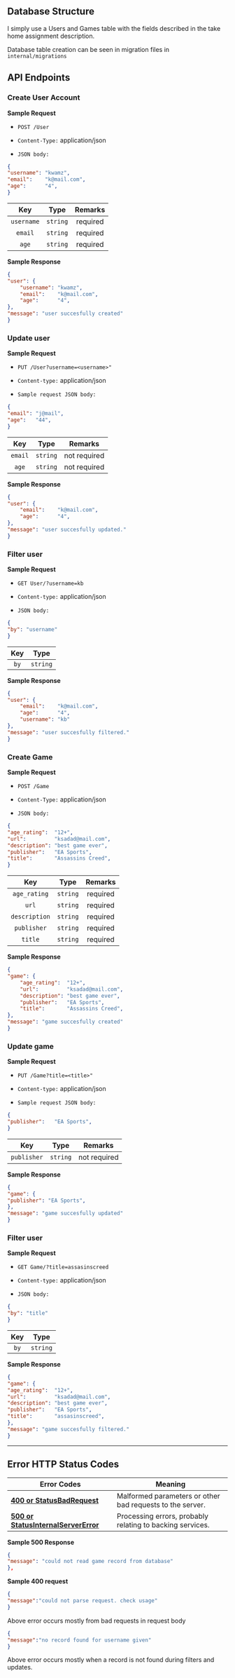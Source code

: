 ## Database Structure

I simply use a Users and Games table with the fields described in the take home assignment description. 

Database table creation can be seen in migration files in `internal/migrations`

## API Endpoints

### Create User Account

**Sample Request**

- `POST /User`
  
- `Content-Type:` application/json
  
- `JSON body:` 


```json
{
"username": "kwamz",
"email":    "k@mail.com",
"age":      "4",
}
```

|     **Key**    | **Type** | **Remarks** |
|:--------------:|:--------:|:-----------:|
| `username` | `string` | required  |
| `email` | `string` | required  |
| `age` | `string` | required  |


**Sample Response**

```json
{
"user": {
    "username": "kwamz",
    "email":    "k@mail.com",
    "age":      "4",
},
"message": "user succesfully created"
}
```

### Update user

**Sample Request**

- `PUT /User?username=<username>"`

- `Content-type:` application/json

- `Sample request JSON body:`

```json
{
"email": "j@mail",
"age":   "44",
}
```

|     **Key**    | **Type** | **Remarks** |
|:--------------:|:--------:|:-----------:|
| `email` | `string` | not required  |
| `age` | `string` | not required  |


**Sample Response**

```json
{
"user": {
    "email":    "k@mail.com",
    "age":      "4",
},
"message": "user succesfully updated."
}
```

### Filter user

**Sample Request**

- `GET User/?username=kb`

- `Content-type:` application/json

- `JSON body:`

```json
{
"by": "username"
}

```

|     **Key**    | **Type** |
|:--------------:|:--------:|
| `by` | `string` | required  |

**Sample Response**

```json
{
"user": {
    "email":    "k@mail.com",
    "age":      "4",
    "username": "kb"
},
"message": "user succesfully filtered."
}
```

### Create Game

**Sample Request**

- `POST /Game`
  
- `Content-Type:` application/json
  
- `JSON body:` 


```json
{
"age_rating":  "12+",
"url":         "ksadad@mail.com",
"description": "best game ever",
"publisher":   "EA Sports",
"title":       "Assassins Creed",
}
```

|     **Key**    | **Type** | **Remarks** |
|:--------------:|:--------:|:-----------:|
| `age_rating` | `string` | required  |
| `url` | `string` | required  |
| `description` | `string` | required  |
| `publisher` | `string` | required  |
| `title` | `string` | required  |


**Sample Response**

```json
{
"game": {
    "age_rating":  "12+",
    "url":         "ksadad@mail.com",
    "description": "best game ever",
    "publisher":   "EA Sports",
    "title":       "Assassins Creed",
},
"message": "game succesfully created"
}
```

### Update game

**Sample Request**

- `PUT /Game?title=<title>"`

- `Content-type:` application/json

- `Sample request JSON body:`

```json
{
"publisher":   "EA Sports",
}
```

|     **Key**    | **Type** | **Remarks** |
|:--------------:|:--------:|:-----------:|
| `publisher` | `string` | not required  |


**Sample Response**

```json
{
"game": {
"publisher": "EA Sports",
},
"message": "game succesfully updated"
}
```

### Filter user

**Sample Request**

- `GET Game/?title=assasinscreed`

- `Content-type:` application/json

- `JSON body:`

```json
{
"by": "title"
}

```

|     **Key**    | **Type** |
|:--------------:|:--------:|
| `by` | `string` | required  |

**Sample Response**

```json
{
"game": {
"age_rating":  "12+",
"url":         "ksadad@mail.com",
"description": "best game ever",
"publisher":   "EA Sports",
"title":       "assasinscreed",
},
"message": "game succesfully filtered."
}
```



***

## Error HTTP Status Codes

 **Error Codes**                              | **Meaning**
----------------------------------------------|------------------------------------------------------------------------------
 **[400 or StatusBadRequest](#400)**          | Malformed parameters or other bad requests to the server.
 **[500 or StatusInternalServerError](#500)** | Processing errors, probably relating to backing services.


**Sample 500 Response**

```json
{
"message": "could not read game record from database"
},
```

**Sample 400 request**
```json
{
"message":"could not parse request. check usage"
}
```
Above error occurs mostly from bad requests in request body

```json
{
"message":"no record found for username given"
}
```

Above error occurs mostly when a record is not found during filters and updates.

